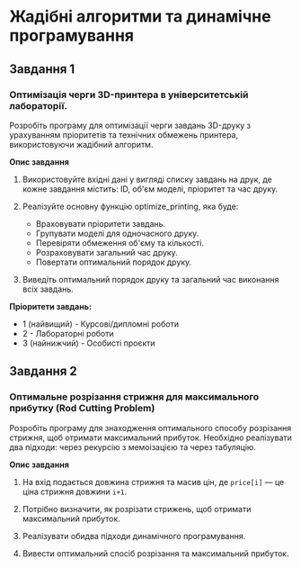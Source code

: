 # Жадібні алгоритми та динамічне програмування

## Завдання 1

### Оптимізація черги 3D-принтера в університетській лабораторії.

Розробіть програму для оптимізації черги завдань 3D-друку з урахуванням пріоритетів та технічних обмежень принтера, використовуючи жадібний алгоритм.

**Опис завдання**

1. Використовуйте вхідні дані у вигляді списку завдань на друк, де кожне завдання містить: ID, об'єм моделі, пріоритет та час друку.

2. Реалізуйте основну функцію optimize_printing, яка буде:
   - Враховувати пріоритети завдань.
   - Групувати моделі для одночасного друку.
   - Перевіряти обмеження об'єму та кількості.
   - Розраховувати загальний час друку.
   - Повертати оптимальний порядок друку.

3. Виведіть оптимальний порядок друку та загальний час виконання всіх завдань.

**Пріоритети завдань:**

- 1 (найвищий) - Курсові/дипломні роботи
- 2 - Лабораторні роботи
- 3 (найнижчий) - Особисті проєкти

## Завдання 2

### Оптимальне розрізання стрижня для максимального прибутку (Rod Cutting Problem)

Розробіть програму для знаходження оптимального способу розрізання стрижня, щоб отримати максимальний прибуток.
Необхідно реалізувати два підходи: через рекурсію з мемоізацією та через табуляцію.

**Опис завдання**

1. На вхід подається довжина стрижня та масив цін, де `price[i]` — це ціна стрижня довжини `i+1`.

2. Потрібно визначити, як розрізати стрижень, щоб отримати максимальний прибуток.

3. Реалізувати обидва підходи динамічного програмування.

4. Вивести оптимальний спосіб розрізання та максимальний прибуток.
